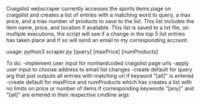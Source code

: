 Craigslist webscraper currently accesses the sports items page on craigslist
and creates a list of entries with a matching word to query, a max price, and a max number of products 
to save to the list. This list includes the item name, price, and location if available.
This list is saved to a txt file, on multiple executions, the script will see if a change in the 
top 5 list entries has taken place and if so will send an email to my corresponding 
account. 

usage: python3 scraper.py [query] [maxPrice] [numProducts]

To do:
-implement user input for nonhardcoded craigslist page urls
-apply user input to choose address to email list changes
-create default for query arg that just outputs all entries with matching url
  if keyword "[all]" is entered 
-create default for maxPrice and numProducts which has creates a list with no 
  limits on price or number of items if corresponding keywords "[any]" and "[all]"
  are entered in their respective cmdline args
